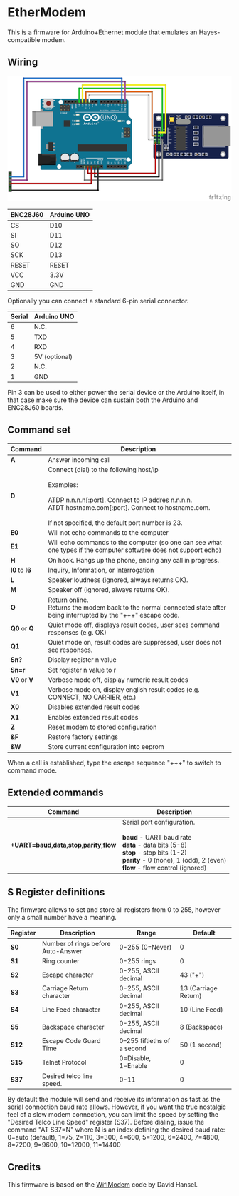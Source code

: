 # EtherModem

This is a firmware for Arduino+Ethernet module that emulates an Hayes-compatible modem.

## Wiring

![Wiring](ArduinoUno_ENC28J60_bb.png)

| ENC28J60 | Arduino UNO |
| -------- | ----------- |
|   CS     |     D10     |
|   SI     |     D11     |
|   SO     |     D12     |
|   SCK    |     D13     |
|   RESET  |     RESET   |
|   VCC    |     3.3V    |
|   GND    |     GND     |

Optionally you can connect a standard 6-pin serial connector.

| Serial | Arduino UNO     |
| ------ | --------------- |
|   6    |    N.C.         |
|   5    |    TXD          |
|   4    |    RXD          |
|   3    |    5V (optional)|
|   2    |    N.C.         |
|   1    |    GND          |

Pin 3 can be used to either power the serial device or the Arduino itself, in that case make sure the device can sustain
both the Arduino and ENC28J60 boards.

## Command set

| Command | Description |
| ------- | ----------- |
| **A**  | Answer incoming call |
| **D**  | Connect (dial) to the following host/ip<br><br>Examples:<br><br>ATDP n.n.n.n[:port]. Connect to IP addres n.n.n.n.<br>ATDT hostname.com[:port]. Connect to hostname.com.<br><br>If not specified, the default port number is 23.|
| **E0** | Will not echo commands to the computer |
| **E1** | Will echo commands to the computer (so one can see what one types if the computer software does not support echo) |
| **H**  | On hook. Hangs up the phone, ending any call in progress. |
| **I0** to **I6** | Inquiry, Information, or Interrogation |
| **L**  | Speaker loudness (ignored, always returns OK). |
| **M**  | Speaker off (ignored, always returns OK). |
| **O**  | Return online.<br>Returns the modem back to the normal connected state after being interrupted by the "+++" escape code. |
| **Q0** or **Q** | Quiet mode off, displays result codes, user sees command responses (e.g. OK) |
| **Q1** | Quiet mode on, result codes are suppressed, user does not see responses. |
| **Sn?** | Display register n value |
| **Sn=r** | Set register n value to r |
| **V0** or **V** | Verbose mode off, display numeric result codes |
| **V1** | Verbose mode on, display english result codes (e.g. CONNECT, NO CARRIER, etc.) |
| **X0** | Disables extended result codes |
| **X1** | Enables extended result codes |
| **Z** | Reset modem to stored configuration |
| **&F** | Restore factory settings |
| **&W** | Store current configuration into eeprom |

When a call is established, type the escape sequence "+++" to switch to command mode.

## Extended commands

| Command | Description |
| ------- | ----------- |
| **+UART=baud,data,stop,parity,flow**  | Serial port configuration.<br><br>**baud** - UART baud rate<br>**data** - data bits (5-8)<br>**stop** - stop bits (1-2)<br>**parity** - 0 (none), 1 (odd), 2 (even)<br>**flow** - flow control (ignored) |

## S Register definitions

The firmware allows to set and store all registers from 0 to 255, however only a small number have a meaning.

| Register | Description | Range | Default |
| -------- | ----------- | ----- | ------- |
| **S0**  | Number of rings before Auto-Answer | 0-255 (0=Never) | 0 |
| **S1**  | Ring counter | 0-255 rings | 0 |
| **S2**  | Escape character | 0-255, ASCII decimal | 43 ("+") |
| **S3**  | Carriage Return character | 0-255, ASCII decimal | 13 (Carriage Return) |
| **S4**  | Line Feed character | 0-255, ASCII decimal | 10 (Line Feed) |
| **S5**  | Backspace character | 0-255, ASCII decimal | 8 (Backspace) |
| **S12**  | Escape Code Guard Time | 0–255 fiftieths of a second | 50 (1 second) |
| **S15**  | Telnet Protocol | 0=Disable, 1=Enable | 0 |
| **S37**  | Desired telco line speed. | 0-11 | 0 |

By default the module will send and receive its information as fast as the serial connection baud rate allows.
However, if you want the true nostalgic feel of a slow modem connection, you can limit the speed by setting the
"Desired Telco Line Speed" register (S37). Before dialing, issue the command "AT S37=N" where N is an index
defining the desired baud rate: 0=auto (default), 1=75, 2=110, 3=300, 4=600, 5=1200, 6=2400, 7=4800, 8=7200, 9=9600, 10=12000, 11=14400

## Credits

This firmware is based on the [WifiModem](https://github.com/dhansel/WifiModem) code by David Hansel.

